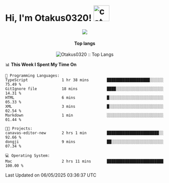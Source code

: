 <h1> Hi, I'm Otakus0320! <img src="https://media.giphy.com/media/mGcNjsfWAjY5AEZNw6/giphy.gif" width="50" alt="cat"></h1>

<p align="center"><a href="https://wakatime.com/@044d69d0-1253-4f60-96b6-5d19a0f9dde5"><img src="https://wakatime.com/badge/user/044d69d0-1253-4f60-96b6-5d19a0f9dde5.svg" /></a></p>

<h4 align="center">Top langs</h4>

<p align="center"><img src="https://github-readme-stats.vercel.app/api/top-langs/?username=Otakus0320&langs_count=10&theme=tokyonight&layout=compact&timestamp={{random_number}}" alt="Otakus0320 :: Top Langs" /></p>

<!--START_SECTION:waka-->
📊 **This Week I Spent My Time On** 

```text
💬 Programming Languages: 
TypeScript               1 hr 38 mins        ███████████████████░░░░░░   75.49 % 
GitIgnore file           18 mins             ████░░░░░░░░░░░░░░░░░░░░░   14.31 % 
HTML                     6 mins              █░░░░░░░░░░░░░░░░░░░░░░░░   05.33 % 
XML                      3 mins              █░░░░░░░░░░░░░░░░░░░░░░░░   02.54 % 
Markdown                 1 min               ░░░░░░░░░░░░░░░░░░░░░░░░░   01.44 % 

🐱‍💻 Projects: 
canavas-editor-new       2 hrs 1 min         ███████████████████████░░   92.66 % 
dongji                   9 mins              ██░░░░░░░░░░░░░░░░░░░░░░░   07.34 % 

💻 Operating System: 
Mac                      2 hrs 11 mins       █████████████████████████   100.00 % 
```


 Last Updated on 06/05/2025 03:36:37 UTC
<!--END_SECTION:waka-->
